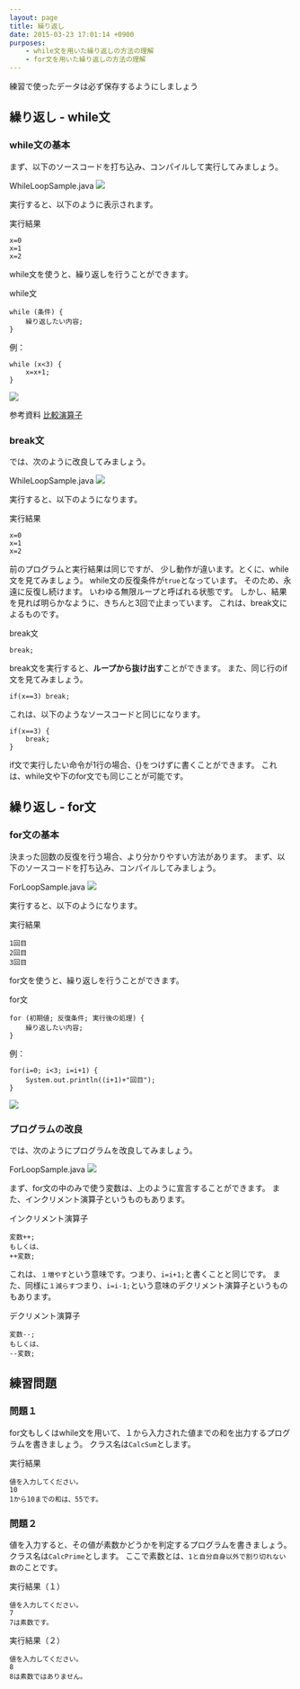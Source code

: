 ```yaml
---
layout: page
title: 繰り返し
date: 2015-03-23 17:01:14 +0900
purposes:
    - while文を用いた繰り返しの方法の理解
    - for文を用いた繰り返しの方法の理解
---
```


練習で使ったデータは必ず保存するようにしましょう


繰り返し - while文
--------------

### while文の基本

まず、以下のソースコードを打ち込み、コンパイルして実行してみましょう。

WhileLoopSample.java
![](./pic/WhileLoopSample.java.png)

実行すると、以下のように表示されます。

実行結果

    x=0
    x=1
    x=2

while文を使うと、繰り返しを行うことができます。

while文

    while (条件) {
    	繰り返したい内容;
    }

例：

    while (x<3) {
    	x=x+1;
    }

![](./pic/while.png)

<span class="label label-info">参考資料</span> [比較演算子](../04/index.html#1-2)

### break文

では、次のように改良してみましょう。

WhileLoopSample.java
![](./pic/WhileLoopSample.java.Mod1.png)

実行すると、以下のようになります。

実行結果

    x=0
    x=1
    x=2

前のプログラムと実行結果は同じですが、
少し動作が違います。とくに、while文を見てみましょう。
while文の反復条件が`true`となっています。
そのため、永遠に反復し続けます。
いわゆる無限ループと呼ばれる状態です。
しかし、結果を見れば明らかなように、きちんと3回で止まっています。
これは、break文によるものです。

break文

    break;

break文を実行すると、**ループから抜け出す**ことができます。
また、同じ行のif文を見てみましょう。

    if(x==3) break;

これは、以下のようなソースコードと同じになります。

    if(x==3) {
    	break;
    }

if文で実行したい命令が1行の場合、{}をつけずに書くことができます。
これは、while文や下のfor文でも同じことが可能です。

繰り返し - for文
--------------

### for文の基本

決まった回数の反復を行う場合、より分かりやすい方法があります。
まず、以下のソースコードを打ち込み、コンパイルしてみましょう。

ForLoopSample.java
![](./pic/ForLoopSample.java.png)

実行すると、以下のようになります。

実行結果

    1回目
    2回目
    3回目

for文を使うと、繰り返しを行うことができます。

for文

    for (初期値; 反復条件; 実行後の処理) {
    	繰り返したい内容;
    }

例：

    for(i=0; i<3; i=i+1) {
    	System.out.println((i+1)+"回目");
    }

![](./pic/for.png)

### プログラムの改良

では、次のようにプログラムを改良してみましょう。

ForLoopSample.java
![](./pic/ForLoopSample.java.Mod1.png)

まず、for文の中のみで使う変数は、上のように宣言することができます。
また、インクリメント演算子というものもあります。

インクリメント演算子

    変数++;
    もしくは、
    ++変数;

これは、`１増やす`という意味です。つまり、`i=i+1;`と書くことと同じです。
また、同様に`１減らす`つまり、`i=i-1;`という意味のデクリメント演算子というものもあります。

デクリメント演算子

    変数--;
    もしくは、
    --変数;

練習問題
--------------

### 問題１

for文もしくはwhile文を用いて、１から入力された値までの和を出力するプログラムを書きましょう。
クラス名は`CalcSum`とします。

実行結果

    値を入力してください。
    10
    1から10までの和は、55です。

### 問題２

値を入力すると、その値が素数かどうかを判定するプログラムを書きましょう。
クラス名は`CalcPrime`とします。
ここで素数とは、`1と自分自身以外で割り切れない数`のことです。

実行結果（１）

    値を入力してください。
    7
    7は素数です。

実行結果（２）

    値を入力してください。
    8
    8は素数ではありません。
